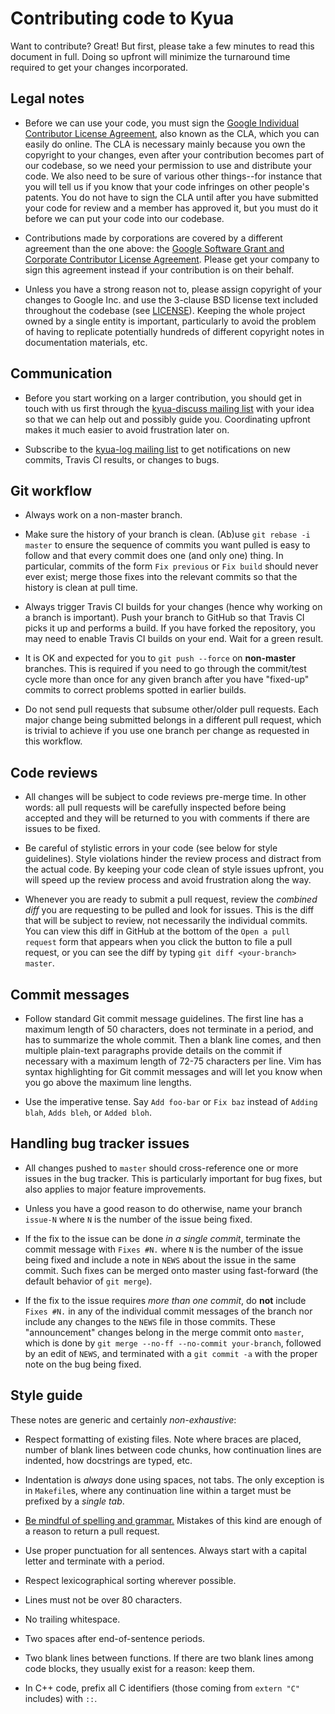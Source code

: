 Contributing code to Kyua
=========================

Want to contribute?  Great!  But first, please take a few minutes to read this
document in full.  Doing so upfront will minimize the turnaround time required
to get your changes incorporated.


Legal notes
-----------

* Before we can use your code, you must sign the
  [Google Individual Contributor License
  Agreement](https://developers.google.com/open-source/cla/individual),
  also known as the CLA, which you can easily do online.  The CLA is necessary
  mainly because you own the copyright to your changes, even after your
  contribution becomes part of our codebase, so we need your permission to use
  and distribute your code.  We also need to be sure of various other
  things--for instance that you will tell us if you know that your code
  infringes on other people's patents.  You do not have to sign the CLA until
  after you have submitted your code for review and a member has approved it,
  but you must do it before we can put your code into our codebase.

* Contributions made by corporations are covered by a different agreement than
  the one above: the
  [Google Software Grant and Corporate Contributor License
  Agreement](https://developers.google.com/open-source/cla/corporate).
  Please get your company to sign this agreement instead if your contribution is
  on their behalf.

* Unless you have a strong reason not to, please assign copyright of your
  changes to Google Inc. and use the 3-clause BSD license text included
  throughout the codebase (see [LICENSE](LICENSE)).  Keeping the whole project
  owned by a single entity is important, particularly to avoid the problem of
  having to replicate potentially hundreds of different copyright notes in
  documentation materials, etc.


Communication
-------------

* Before you start working on a larger contribution, you should get in touch
  with us first through the
  [kyua-discuss mailing
  list](https://groups.google.com/forum/#!forum/kyua-discuss)
  with your idea so that we can help out and possibly guide you.  Coordinating
  upfront makes it much easier to avoid frustration later on.

* Subscribe to the
  [kyua-log mailing list](https://groups.google.com/forum/#!forum/kyua-log) to
  get notifications on new commits, Travis CI results, or changes to bugs.


Git workflow
------------

* Always work on a non-master branch.

* Make sure the history of your branch is clean.  (Ab)use `git rebase -i master`
  to ensure the sequence of commits you want pulled is easy to follow and that
  every commit does one (and only one) thing.  In particular, commits of the
  form `Fix previous` or `Fix build` should never ever exist; merge those fixes
  into the relevant commits so that the history is clean at pull time.

* Always trigger Travis CI builds for your changes (hence why working on a
  branch is important).  Push your branch to GitHub so that Travis CI picks it
  up and performs a build.  If you have forked the repository, you may need to
  enable Travis CI builds on your end.  Wait for a green result.

* It is OK and expected for you to `git push --force` on **non-master**
  branches.  This is required if you need to go through the commit/test cycle
  more than once for any given branch after you have "fixed-up" commits to
  correct problems spotted in earlier builds.

* Do not send pull requests that subsume other/older pull requests.  Each major
  change being submitted belongs in a different pull request, which is trivial
  to achieve if you use one branch per change as requested in this workflow.


Code reviews
------------

* All changes will be subject to code reviews pre-merge time.  In other words:
  all pull requests will be carefully inspected before being accepted and they
  will be returned to you with comments if there are issues to be fixed.

* Be careful of stylistic errors in your code (see below for style guidelines).
  Style violations hinder the review process and distract from the actual code.
  By keeping your code clean of style issues upfront, you will speed up the
  review process and avoid frustration along the way.

* Whenever you are ready to submit a pull request, review the *combined diff*
  you are requesting to be pulled and look for issues.  This is the diff that
  will be subject to review, not necessarily the individual commits.  You can
  view this diff in GitHub at the bottom of the `Open a pull request` form that
  appears when you click the button to file a pull request, or you can see the
  diff by typing `git diff <your-branch> master`.


Commit messages
---------------

* Follow standard Git commit message guidelines.  The first line has a maximum
  length of 50 characters, does not terminate in a period, and has to summarize
  the whole commit.  Then a blank line comes, and then multiple plain-text
  paragraphs provide details on the commit if necessary with a maximum length of
  72-75 characters per line.  Vim has syntax highlighting for Git commit
  messages and will let you know when you go above the maximum line lengths.

* Use the imperative tense.  Say `Add foo-bar` or `Fix baz` instead of `Adding
  blah`, `Adds bleh`, or `Added bloh`.


Handling bug tracker issues
---------------------------

* All changes pushed to `master` should cross-reference one or more issues in
  the bug tracker.  This is particularly important for bug fixes, but also
  applies to major feature improvements.

* Unless you have a good reason to do otherwise, name your branch `issue-N`
  where `N` is the number of the issue being fixed.

* If the fix to the issue can be done *in a single commit*, terminate the commit
  message with `Fixes #N.` where `N` is the number of the issue being fixed and
  include a note in `NEWS` about the issue in the same commit.  Such fixes can
  be merged onto master using fast-forward (the default behavior of `git
  merge`).

* If the fix to the issue requires *more than one commit*, do **not** include
  `Fixes #N.` in any of the individual commit messages of the branch nor include
  any changes to the `NEWS` file in those commits.  These "announcement" changes
  belong in the merge commit onto `master`, which is done by `git merge --no-ff
  --no-commit your-branch`, followed by an edit of `NEWS`, and terminated with a
  `git commit -a` with the proper note on the bug being fixed.


Style guide
-----------

These notes are generic and certainly *non-exhaustive*:

* Respect formatting of existing files.  Note where braces are placed, number of
  blank lines between code chunks, how continuation lines are indented, how
  docstrings are typed, etc.

* Indentation is *always* done using spaces, not tabs.  The only exception is in
  `Makefile`s, where any continuation line within a target must be prefixed by a
  *single tab*.

* [Be mindful of spelling and
  grammar.](http://julipedia.meroh.net/2013/06/readability-mind-your-typos-and-grammar.html)
  Mistakes of this kind are enough of a reason to return a pull request.

* Use proper punctuation for all sentences.  Always start with a capital letter
  and terminate with a period.

* Respect lexicographical sorting wherever possible.

* Lines must not be over 80 characters.

* No trailing whitespace.

* Two spaces after end-of-sentence periods.

* Two blank lines between functions.  If there are two blank lines among code
  blocks, they usually exist for a reason: keep them.

* In C++ code, prefix all C identifiers (those coming from `extern "C"`
  includes) with `::`.
